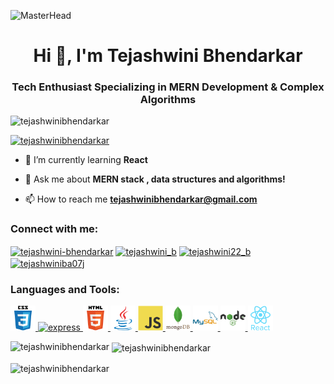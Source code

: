
![MasterHead](https://user-images.githubusercontent.com/10498744/210012254-234538ff-d198-48aa-8964-37e6fd45d227.gif)
<h1 align="center">Hi 👋, I'm Tejashwini Bhendarkar</h1>
<h3 align="center">Tech Enthusiast Specializing in MERN Development & Complex Algorithms</h3>

<p align="left"> <img src="https://komarev.com/ghpvc/?username=tejashwinibhendarkar&label=Profile%20views&color=0e75b6&style=flat" alt="tejashwinibhendarkar" /> </p>

<p align="left"> <a href="https://github.com/ryo-ma/github-profile-trophy"><img src="https://github-profile-trophy.vercel.app/?username=tejashwinibhendarkar" alt="tejashwinibhendarkar" /></a> </p>

- 🌱 I’m currently learning **React**

- 💬 Ask me about **MERN stack , data structures and algorithms!**

- 📫 How to reach me **tejashwinibhendarkar@gmail.com**

<h3 align="left">Connect with me:</h3>
<p align="left">
<a href="https://linkedin.com/in/tejashwini-bhendarkar" target="blank"><img align="center" src="https://raw.githubusercontent.com/rahuldkjain/github-profile-readme-generator/master/src/images/icons/Social/linked-in-alt.svg" alt="tejashwini-bhendarkar" height="30" width="40" /></a>
<a href="https://codeforces.com/profile/tejashwini_b" target="blank"><img align="center" src="https://raw.githubusercontent.com/rahuldkjain/github-profile-readme-generator/master/src/images/icons/Social/codeforces.svg" alt="tejashwini_b" height="30" width="40" /></a>
<a href="https://www.leetcode.com/tejashwini22_b" target="blank"><img align="center" src="https://raw.githubusercontent.com/rahuldkjain/github-profile-readme-generator/master/src/images/icons/Social/leet-code.svg" alt="tejashwini22_b" height="30" width="40" /></a>
<a href="https://auth.geeksforgeeks.org/user/tejashwiniba07j" target="blank"><img align="center" src="https://raw.githubusercontent.com/rahuldkjain/github-profile-readme-generator/master/src/images/icons/Social/geeks-for-geeks.svg" alt="tejashwiniba07j" height="30" width="40" /></a>
</p>

<h3 align="left">Languages and Tools:</h3>
<p align="left">  <a href="https://www.w3schools.com/css/" target="_blank" rel="noreferrer"> <img src="https://raw.githubusercontent.com/devicons/devicon/master/icons/css3/css3-original-wordmark.svg" alt="css3" width="40" height="40"/> </a> <a href="https://expressjs.com" target="_blank" rel="noreferrer"> <img src="https://encrypted-tbn0.gstatic.com/images?q=tbn:ANd9GcSnDneBGnQL7E9hZDwztRO1GfQcCj1FqRrhBw&s" alt="express" width="40" height="40"/> </a> <a href="https://www.w3.org/html/" target="_blank" rel="noreferrer"> <img src="https://raw.githubusercontent.com/devicons/devicon/master/icons/html5/html5-original-wordmark.svg" alt="html5" width="40" height="40"/> </a> <a href="https://www.java.com" target="_blank" rel="noreferrer"> <img src="https://raw.githubusercontent.com/devicons/devicon/master/icons/java/java-original.svg" alt="java" width="40" height="40"/> </a> <a href="https://developer.mozilla.org/en-US/docs/Web/JavaScript" target="_blank" rel="noreferrer"> <img src="https://raw.githubusercontent.com/devicons/devicon/master/icons/javascript/javascript-original.svg" alt="javascript" width="40" height="40"/> </a> <a href="https://www.mongodb.com/" target="_blank" rel="noreferrer"> <img src="https://raw.githubusercontent.com/devicons/devicon/master/icons/mongodb/mongodb-original-wordmark.svg" alt="mongodb" width="40" height="40"/> </a> <a href="https://www.mysql.com/" target="_blank" rel="noreferrer"> <img src="https://raw.githubusercontent.com/devicons/devicon/master/icons/mysql/mysql-original-wordmark.svg" alt="mysql" width="40" height="40"/> </a> <a href="https://nodejs.org" target="_blank" rel="noreferrer"> <img src="https://raw.githubusercontent.com/devicons/devicon/master/icons/nodejs/nodejs-original-wordmark.svg" alt="nodejs" width="40" height="40"/> </a> <a href="https://reactjs.org/" target="_blank" rel="noreferrer"> <img src="https://raw.githubusercontent.com/devicons/devicon/master/icons/react/react-original-wordmark.svg" alt="react" width="40" height="40"/> </a> </p>

<p><img align="left" src="https://github-readme-stats.vercel.app/api/top-langs?username=tejashwinibhendarkar&show_icons=true&locale=en&layout=compact" alt="tejashwinibhendarkar" /></p>

<p>&nbsp;<img align="center" src="https://github-readme-stats.vercel.app/api?username=tejashwinibhendarkar&show_icons=true&locale=en" alt="tejashwinibhendarkar" /></p>

<p><img align="center" src="https://github-readme-streak-stats.herokuapp.com/?user=tejashwinibhendarkar&" alt="tejashwinibhendarkar" /></p>
